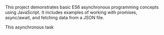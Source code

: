

This project demonstrates basic ES6 asynchronous programming concepts using JavaScript. It includes examples of working with promises, async/await, and fetching data from a JSON file.

This asynchronous task